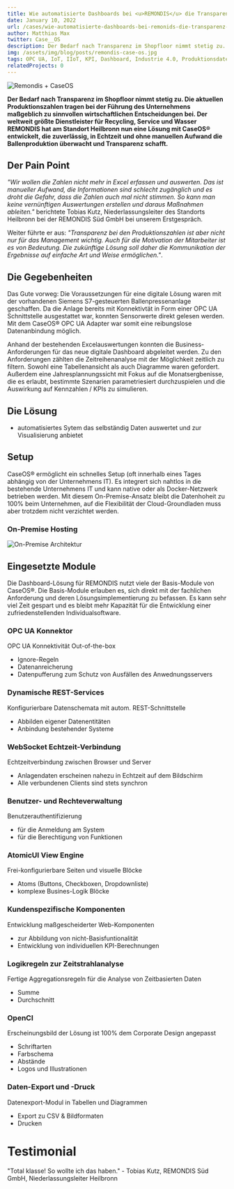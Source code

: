 ```yaml
---
title: Wie automatisierte Dashboards bei <u>REMONDIS</u> die Transparenz erhöhen und wertvolle Management-Zeit einsparen.
date: January 10, 2022
url: /cases/wie-automatisierte-dashboards-bei-remonids-die-transparenz-erhoehen
author: Matthias Max
twitter: Case__OS
description: Der Bedarf nach Transparenz im Shopfloor nimmt stetig zu. Die aktuellen Produktionszahlen tragen bei der Führung des Unternehmens maßgeblich zu sinnvollen wirtschaftlichen Entscheidungen bei. Der weltweit größte Dienstleister für Recycling, Service und Wasser REMONDIS hat am Standort Heilbronn nun eine Lösung mit CaseOS® entwickelt, die zuverlässig, in Echtzeit und ohne manuellen Aufwand die Ballenproduktion überwacht und Transparenz schafft.
img: /assets/img/blog/posts/remondis-case-os.jpg
tags: OPC UA, IoT, IIoT, KPI, Dashboard, Industrie 4.0, Produktionsdaten, Sensor, Siemens S7, PLC, Subscription
relatedProjects: 0
---
```


![Remondis + CaseOS](/assets/img/blog/posts/remondis-case-os.jpg)

<skew-container>

</skew-container>

<b>Der Bedarf nach Transparenz im Shopfloor nimmt stetig zu. Die aktuellen Produktionszahlen tragen bei der Führung des Unternehmens maßgeblich zu sinnvollen wirtschaftlichen Entscheidungen bei. Der weltweit größte Dienstleister für Recycling, Service und Wasser REMONDIS hat am Standort Heilbronn nun eine Lösung mit CaseOS® entwickelt, die zuverlässig, in Echtzeit und ohne manuellen Aufwand die Ballenproduktion überwacht und Transparenz schafft.</b>

## Der Pain Point

<i>"Wir wollen die Zahlen nicht mehr in Excel erfassen und auswerten. Das ist manueller Aufwand, die Informationen sind schlecht zugänglich und es droht die Gefahr, dass die Zahlen auch mal nicht stimmen. So kann man keine vernünftigen Auswertungen erstellen und daraus Maßnahmen ableiten."</i> berichtete Tobias Kutz, Niederlassungsleiter des Standorts Heilbronn bei der REMONDIS Süd GmbH bei unserem Erstgespräch.

Weiter führte er aus: <i>"Transparenz bei den Produktionszahlen ist aber nicht nur für das Management wichtig. Auch für die Motivation der Mitarbeiter ist es von Bedeutung. Die zukünftige Lösung soll daher die Kommunikation der Ergebnisse auf einfache Art und Weise ermöglichen."</i>.

## Die Gegebenheiten

Das Gute vorweg: Die Voraussetzungen für eine digitale Lösung waren mit der vorhandenen Siemens S7-gesteuerten Ballenpressenanlage geschaffen. Da die Anlage bereits mit Konnektivtät in Form einer OPC UA Schnittstelle ausgestattet war, konnten Sensorwerte direkt gelesen werden. Mit dem CaseOS® OPC UA Adapter war somit eine reibungslose Datenanbindung möglich.

Anhand der bestehenden Excelauswertungen konnten die Business-Anforderungen für das neue digitale Dashboard abgeleitet werden. Zu den Anforderungen zählten die Zeitreihenanalyse mit der Möglichkeit zeitlich zu filtern. Sowohl eine Tabellenansicht als auch Diagramme waren gefordert. Außerdem eine Jahresplannungssicht mit Fokus auf die Monatsergbenisse, die es erlaubt, bestimmte Szenarien parametriesiert durchzuspielen und die Auswirkung auf Kennzahlen / KPIs zu simulieren.

## Die Lösung

- automatisiertes Sytem das selbständig Daten auswertet und zur Visualisierung anbietet

## Setup

CaseOS® ermöglicht ein schnelles Setup (oft innerhalb eines Tages abhängig von der Unternehmens IT). Es integrert sich nahtlos in die bestehende Unternehmens IT und kann native oder als Docker-Netzwerk betrieben werden. Mit diesem On-Premise-Ansatz bleibt die Datenhoheit zu 100% beim Unternehmen, auf die Flexibilität der Cloud-Groundladen muss aber trotzdem nicht verzichtet werden.

### On-Premise Hosting

![On-Premise Architektur](/assets/img/blog/posts/on-premise-hosting.png)

## Eingesetzte Module

Die Dashboard-Lösung für REMONDIS nutzt viele der Basis-Module von CaseOS®. Die Basis-Module erlauben es, sich direkt mit der fachlichen Anforderung und deren Lösungsimplementierung zu befassen. Es kann sehr viel Zeit gespart und es bleibt mehr Kapazität für die Entwicklung einer zufriedenstellenden Individualsoftware.

### OPC UA Konnektor

OPC UA Konnektivität Out-of-the-box

- Ignore-Regeln
- Datenanreicherung
- Datenpufferung zum Schutz von Ausfällen des Anwednungsservers

### Dynamische REST-Services

Konfigurierbare Datenschemata mit autom. REST-Schnittstelle

- Abbilden eigener Datenentitäten
- Anbindung bestehender Systeme
  
### WebSocket Echtzeit-Verbindung

Echtzeitverbindung zwischen Browser und Server

- Anlagendaten erscheinen nahezu in Echtzeit auf dem Bildschirm
- Alle verbundenen Clients sind stets synchron

### Benutzer- und Rechteverwaltung

Benutzerauthentifizierung 

- für die Anmeldung am System
- für die Berechtigung von Funktionen

### AtomicUI View Engine

Frei-konfigurierbare Seiten und visuelle Blöcke

- Atoms (Buttons, Checkboxen, Dropdownliste)
- komplexe Busines-Logik Blöcke

### Kundenspezifische Komponenten

Entwicklung maßgescheiderter Web-Komponenten

- zur Abbildung von nicht-Basisfuntionalität
- Entwicklung von individuellen KPI-Berechnungen

### Logikregeln zur Zeitstrahlanalyse

Fertige Aggregationsregeln für die Analyse von Zeitbasierten Daten

- Summe
- Durchschnitt

### OpenCI

Erscheinungsbild der Lösung ist 100% dem Corporate Design angepasst

- Schriftarten
- Farbschema
- Abstände
- Logos und Illustrationen

### Daten-Export und -Druck

Datenexport-Modul in Tabellen und Diagrammen

- Export zu CSV & Bildformaten
- Drucken

# Testimonial

"Total klasse! So wollte ich das haben." - Tobias Kutz, REMONDIS Süd GmbH, Niederlassungsleiter Heilbronn

